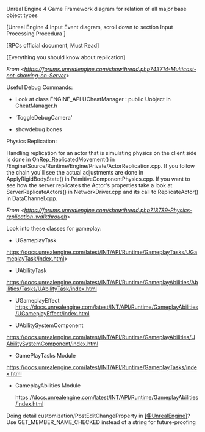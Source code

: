 Unreal Engine 4 Game Framework diagram for relation of all major base object types

[Unreal Engine 4 Input Event diagram, scroll down to section Input Processing Procedura ]

[RPCs official document, Must Read]

[Everything you should know about replication]

*From &lt;<https://forums.unrealengine.com/showthread.php?43714-Multicast-not-showing-on-Server>>*

Useful Debug Commands:

- Look at class ENGINE_API UCheatManager : public Uobject in CheatManager.h

- 'ToggleDebugCamera'

- showdebug bones

Physics Replication:

Handling replication for an actor that is simulating physics on the client side is done in OnRep_ReplicatedMovement() in /Engine/Source/Runtime/Engine/Private/ActorReplication.cpp. If you follow the chain you'll see the actual adjustments are done in ApplyRigidBodyState() in PrimitiveComponentPhysics.cpp. If you want to see how the server replicates the Actor's properties take a look at ServerReplicateActors() in NetworkDriver.cpp and its call to ReplicateActor() in DataChannel.cpp.

*From &lt;<https://forums.unrealengine.com/showthread.php?18789-Physics-replication-walkthrough>>*

Look into these classes for gameplay:

- UGameplayTask

<https://docs.unrealengine.com/latest/INT/API/Runtime/GameplayTasks/UGameplayTask/index.html>>

- UAbilityTask

<https://docs.unrealengine.com/latest/INT/API/Runtime/GameplayAbilities/Abilities/Tasks/UAbilityTask/index.html>

- UGameplayEffect <https://docs.unrealengine.com/latest/INT/API/Runtime/GameplayAbilities/UGameplayEffect/index.html>

- UAbilitySystemComponent

<https://docs.unrealengine.com/latest/INT/API/Runtime/GameplayAbilities/UAbilitySystemComponent/index.html>

- GamePlayTasks Module

<https://docs.unrealengine.com/latest/INT/API/Runtime/GameplayTasks/index.html>

- GameplayAbilities Module

  <https://docs.unrealengine.com/latest/INT/API/Runtime/GameplayAbilities/index.html>

Doing detail customization/PostEditChangeProperty in [\[@UnrealEngine\]](https://twitter.com/UnrealEngine)? Use GET_MEMBER_NAME_CHECKED instead of a string for future-proofing
